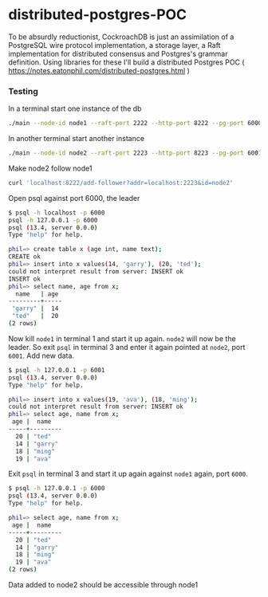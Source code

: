 # distributed-postgres-POC

To be absurdly reductionist, CockroachDB is just an assimilation of a PostgreSQL wire protocol implementation, a storage layer, a Raft implementation for distributed consensus and Postgres's  grammar definition. Using libraries for these I'll build a distributed Postgres POC  ( https://notes.eatonphil.com/distributed-postgres.html )







### Testing

In a terminal start one instance of the db

```bash
./main --node-id node1 --raft-port 2222 --http-port 8222 --pg-port 6000

```



In another terminal start another instance

```bash
./main --node-id node2 --raft-port 2223 --http-port 8223 --pg-port 6001

```



Make node2 follow node1

```bash
curl 'localhost:8222/add-follower?addr=localhost:2223&id=node2'
```



Open psql against port 6000, the leader

```bash
$ psql -h localhost -p 6000
psql -h 127.0.0.1 -p 6000
psql (13.4, server 0.0.0)
Type "help" for help.

phil=> create table x (age int, name text);
CREATE ok
phil=> insert into x values(14, 'garry'), (20, 'ted');
could not interpret result from server: INSERT ok
INSERT ok
phil=> select name, age from x;
  name   | age 
---------+-----
 "garry" |  14
 "ted"   |  20
(2 rows)
```



Now kill `node1` in terminal 1 and start it up again. `node2` will now be the leader. So exit `psql` in terminal 3 and enter it again pointed at `node2`, port `6001`. Add new data.



```bash
$ psql -h 127.0.0.1 -p 6001
psql (13.4, server 0.0.0)
Type "help" for help.

phil=> insert into x values(19, 'ava'), (18, 'ming');
could not interpret result from server: INSERT ok
phil=> select age, name from x;
 age |  name
-----+---------
  20 | "ted"
  14 | "garry"
  18 | "ming"
  19 | "ava"
```



Exit `psql` in terminal 3 and start it up again against `node1` again, port `6000`.

```bash
$ psql -h 127.0.0.1 -p 6000
psql (13.4, server 0.0.0)
Type "help" for help.

phil=> select age, name from x;
 age |  name
-----+---------
  20 | "ted"
  14 | "garry"
  18 | "ming"
  19 | "ava"
(2 rows)
```



Data added to node2 should be accessible through node1
